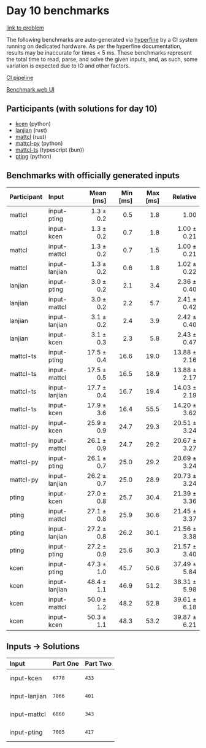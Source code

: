 # Day 10 benchmarks

[link to problem](https://adventofcode.com/2023/day/10)

The following benchmarks are auto-generated via
[hyperfine](https://github.com/sharkdp/hyperfine) by a CI system running on
dedicated hardware. As per the hyperfine documentation, results may be
inaccurate for times < 5 ms. These benchmarks represent the total time to read,
parse, and solve the given inputs, and, as such, some variation is expected due
to IO and other factors.

[CI pipeline](http://ci.papercode.net:8080/teams/main/pipelines/aoc2023)

[Benchmark web UI](https://aoc.ancalagon.black)


## Participants (with solutions for day 10)

- [kcen](https://github.com/kcen/aoc2023) (python)
- [lanjian](https://github.com/lanjian/aoc-2023) (rust)
- [mattcl](https://github.com/mattcl/aoc2023) (rust)
- [mattcl-py](https://github.com/mattcl/aoc2023-py) (python)
- [mattcl-ts](https://github.com/mattcl/aoc2023-js) (typescript (bun))
- [pting](https://github.com/pting/aoc2023) (python)


## Benchmarks with officially generated inputs

| Participant | Input | Mean [ms] | Min [ms] | Max [ms] | Relative |
|:---|:---|---:|---:|---:|---:|
| mattcl | input-pting | 1.3 ± 0.2 | 0.5 | 1.8 | 1.00 |
| mattcl | input-kcen | 1.3 ± 0.2 | 0.7 | 1.8 | 1.00 ± 0.21 |
| mattcl | input-mattcl | 1.3 ± 0.2 | 0.7 | 1.5 | 1.00 ± 0.21 |
| mattcl | input-lanjian | 1.3 ± 0.2 | 0.6 | 1.8 | 1.02 ± 0.22 |
| lanjian | input-pting | 3.0 ± 0.2 | 2.1 | 3.4 | 2.36 ± 0.40 |
| lanjian | input-mattcl | 3.0 ± 0.2 | 2.2 | 5.7 | 2.41 ± 0.42 |
| lanjian | input-lanjian | 3.1 ± 0.2 | 2.4 | 3.9 | 2.42 ± 0.40 |
| lanjian | input-kcen | 3.1 ± 0.3 | 2.3 | 5.8 | 2.43 ± 0.47 |
| mattcl-ts | input-pting | 17.5 ± 0.4 | 16.6 | 19.0 | 13.88 ± 2.16 |
| mattcl-ts | input-mattcl | 17.5 ± 0.5 | 16.5 | 18.9 | 13.88 ± 2.17 |
| mattcl-ts | input-lanjian | 17.7 ± 0.4 | 16.7 | 19.4 | 14.03 ± 2.19 |
| mattcl-ts | input-kcen | 17.9 ± 3.6 | 16.4 | 55.5 | 14.20 ± 3.62 |
| mattcl-py | input-kcen | 25.9 ± 0.9 | 24.7 | 29.3 | 20.51 ± 3.24 |
| mattcl-py | input-mattcl | 26.1 ± 0.9 | 24.7 | 29.2 | 20.67 ± 3.27 |
| mattcl-py | input-pting | 26.1 ± 0.7 | 25.0 | 29.2 | 20.69 ± 3.24 |
| mattcl-py | input-lanjian | 26.2 ± 0.7 | 25.0 | 28.9 | 20.73 ± 3.24 |
| pting | input-kcen | 27.0 ± 0.8 | 25.7 | 30.4 | 21.39 ± 3.36 |
| pting | input-mattcl | 27.1 ± 0.8 | 25.9 | 30.6 | 21.45 ± 3.37 |
| pting | input-lanjian | 27.2 ± 0.8 | 26.2 | 30.1 | 21.56 ± 3.38 |
| pting | input-pting | 27.2 ± 0.9 | 25.6 | 30.3 | 21.57 ± 3.40 |
| kcen | input-pting | 47.3 ± 1.0 | 45.7 | 50.6 | 37.49 ± 5.84 |
| kcen | input-lanjian | 48.4 ± 1.1 | 46.9 | 51.2 | 38.31 ± 5.98 |
| kcen | input-mattcl | 50.0 ± 1.2 | 48.2 | 52.8 | 39.61 ± 6.18 |
| kcen | input-kcen | 50.3 ± 1.1 | 48.3 | 53.2 | 39.87 ± 6.21 |


## Inputs -> Solutions

| Input | Part One | Part Two |
|:---|:---|:---|
|input-kcen|<pre>6778</pre>|<pre>433</pre>|
|input-lanjian|<pre>7066</pre>|<pre>401</pre>|
|input-mattcl|<pre>6860</pre>|<pre>343</pre>|
|input-pting|<pre>7005</pre>|<pre>417</pre>|